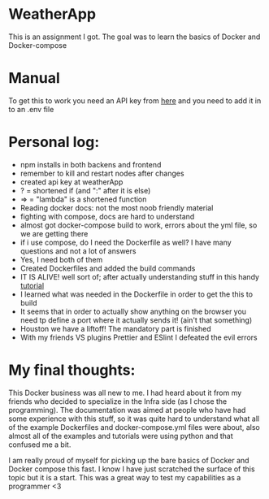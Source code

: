 # WeatherApp

This is an assignment I got. The goal was to learn the basics of Docker and Docker-compose

# Manual

To get this to work you need an API key from [here](https://openweathermap.org/) and you need to add it in to an .env file

# Personal log:

- npm installs in both backens and frontend
- remember to kill and restart nodes after changes
- created api key at weatherApp
- ? = shortened if (and ":" after it is else)
- => = "lambda" is a shortened function
- Reading docker docs: not the most noob friendly material
- fighting with compose, docs are hard to understand
- almost got docker-compose build to work, errors about the yml file, so we are getting there
- if i use compose, do I need the Dockerfile as well? I have many questions and not a lot of answers
- Yes, I need both of them
- Created Dockerfiles and added the build commands
- IT IS ALIVE! well sort of; after actually understanding stuff in this handy [tutorial](http://www.summa.com/blog/docker-for-developers-composing-multi-container-networks)
- I learned what was needed in the Dockerfile in order to get the this to build
- It seems that in order to actually show anything on the browser you need tp define a port where it actually sends it! (ain't that something)
- Houston we have a liftoff! The mandatory part is finished
- With my friends VS plugins Prettier and ESlint I defeated the evil errors

# My final thoughts:

This Docker business was all new to me. I had heard about it from my friends who decided to specialize in the Infra side (as I chose the programming). The documentation was aimed at people who have had some experience with this stuff, so it was quite hard to understand what all of the example Dockerfiles and docker-compose.yml files were about, also almost all of the examples and tutorials were using python and that confused me a bit.

I am really proud of myself for picking up the bare basics of Docker and Docker compose this fast. I know I have just scratched the surface of this topic but it is a start. This was a great way to test my capabilities as a programmer <3
